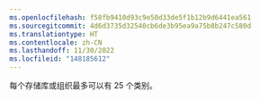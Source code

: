 ```yaml
---
ms.openlocfilehash: f58fb9410d93c9e50d33de5f1b12b9d6441ea561
ms.sourcegitcommit: 4d6d3735d32540cb6de3b95ea9a75b8b247c580d
ms.translationtype: HT
ms.contentlocale: zh-CN
ms.lasthandoff: 11/30/2022
ms.locfileid: "148185612"
---
```

每个存储库或组织最多可以有 25 个类别。
